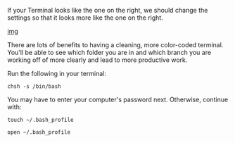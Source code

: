 If your Terminal looks like the one on the right, we should change the settings so that it looks more like the one on the right.

[img](./terminal)


There are lots of benefits to having a cleaning, more color-coded terminal. You'll be able to see which folder you are in and which branch you are working off of more clearly and lead to more productive work.

Run the following in your terminal:

`chsh -s /bin/bash`

You may have to enter your computer's password next. Otherwise, continue with:

`touch ~/.bash_profile`

`open ~/.bash_profile`